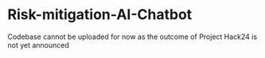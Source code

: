 # Risk-mitigation-AI-Chatbot

Codebase cannot be uploaded for now as the outcome of Project Hack24 is not yet announced 
